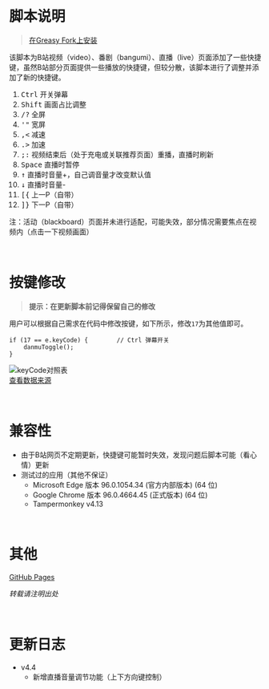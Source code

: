 # 脚本说明

> [在Greasy Fork上安装](https://greasyfork.org/zh-CN/scripts/436274)

该脚本为B站视频（video）、番剧（bangumi）、直播（live）页面添加了一些快捷键，虽然B站部分页面提供一些播放的快捷键，但较分散，该脚本进行了调整并添加了新的快捷键。
1. <kbd>Ctrl</kbd> 开关弹幕
2. <kbd>Shift</kbd> 画面占比调整
3. <kbd>/?</kbd> 全屏
4. <kbd>'"</kbd> 宽屏
5. <kbd>,<</kbd> 减速
6. <kbd>.></kbd> 加速
7. <kbd>;:</kbd> 视频结束后（处于充电或关联推荐页面）重播，直播时刷新
8. <kbd>Space</kbd> 直播时暂停
9. <kbd>↑</kbd> 直播时音量+，自己调音量才改变默认值
10. <kbd>↓</kbd> 直播时音量-
11. <kbd>[{</kbd> 上一P（自带）
12. <kbd>]}</kbd> 下一P（自带）

注：活动（blackboard）页面并未进行适配，可能失效，部分情况需要焦点在视频内（点击一下视频画面）

<br/> 

# 按键修改
> __提示：在更新脚本前记得保留自己的修改__

用户可以根据自己需求在代码中修改按键，如下所示，修改`17`为其他值即可。
```
if (17 == e.keyCode) {        // Ctrl 弹幕开关
	danmuToggle();
} 
```
![keyCode对照表](https://riveryale.github.io/Userscripts/assets/pic/BilibiliShortcut/keyCode.png)  
[查看数据来源](http://www.phpweblog.net/kiyone/archive/2007/04/19/1138.html)

<br/>

# 兼容性
- 由于B站网页不定期更新，快捷键可能暂时失效，发现问题后脚本可能（看心情）更新
- 测试过的应用（其他不保证）
  - Microsoft Edge 版本 96.0.1054.34 (官方内部版本) (64 位)
  - Google Chrome 版本 96.0.4664.45 (正式版本) (64 位)
  - Tampermonkey v4.13

<br/>

# 其他
[GitHub Pages](https://riveryale.github.io/Userscripts/)

_转载请注明出处_

<br/>

# 更新日志
- v4.4
  - 新增直播音量调节功能（上下方向键控制）